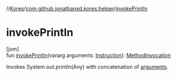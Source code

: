 //[Kores](../../index.md)/[com.github.jonathanxd.kores.helper](index.md)/[invokePrintln](invoke-println.md)

# invokePrintln

[jvm]\
fun [invokePrintln](invoke-println.md)(vararg arguments: [Instruction](../com.github.jonathanxd.kores/-instruction/index.md)): [MethodInvocation](../com.github.jonathanxd.kores.base/-method-invocation/index.md)

Invokes System.out.println(Any) with concatenation of [arguments](invoke-println.md).
